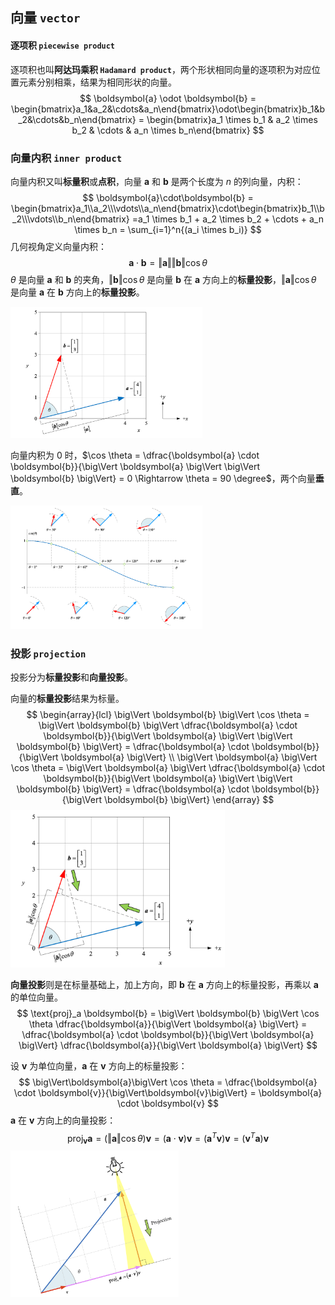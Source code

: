 ## 向量 `vector`







#### 逐项积 `piecewise product`

逐项积也叫**阿达玛乘积 `Hadamard product`**，两个形状相同向量的逐项积为对应位置元素分别相乘，结果为相同形状的向量。
$$
\boldsymbol{a} \odot \boldsymbol{b} 
= \begin{bmatrix}a_1&a_2&\cdots&a_n\end{bmatrix}\odot\begin{bmatrix}b_1&b_2&\cdots&b_n\end{bmatrix}
= \begin{bmatrix}a_1 \times b_1 & a_2 \times b_2 & \cdots & a_n \times b_n\end{bmatrix}
$$



### 向量内积 `inner product`

向量内积又叫**标量积**或**点积**，向量 $\boldsymbol{a}$ 和 $\boldsymbol{b}$ 是两个长度为 $n$ 的列向量，内积：
$$
\boldsymbol{a}\cdot\boldsymbol{b} = \begin{bmatrix}a_1\\a_2\\\vdots\\a_n\end{bmatrix}\cdot\begin{bmatrix}b_1\\b_2\\\vdots\\b_n\end{bmatrix}
=a_1 \times b_1 + a_2 \times b_2 + \cdots + a_n \times b_n = \sum_{i=1}^n{(a_i \times b_i)}
$$
几何视角定义向量内积：
$$
\boldsymbol{a} \cdot \boldsymbol{b} = \big \Vert \boldsymbol{a} \big \Vert \big\Vert \boldsymbol{b} \big\Vert \cos\theta
$$
$\theta$ 是向量 $\boldsymbol{a}$ 和 $\boldsymbol{b}$ 的夹角，$\big\Vert \boldsymbol{b} \big\Vert \cos\theta$ 是向量 $\boldsymbol{b}$ 在 $\boldsymbol{a}$ 方向上的**标量投影**，$\big\Vert \boldsymbol{a} \big\Vert \cos\theta$ 是向量 $\boldsymbol{a}$ 在 $\boldsymbol{b}$ 方向上的**标量投影**。

<img src="./_Resources/inner_product.png" style="zoom:30%;" />

向量内积为 $0$ 时，$\cos \theta = \dfrac{\boldsymbol{a} \cdot \boldsymbol{b}}{\big\Vert \boldsymbol{a} \big\Vert \big\Vert \boldsymbol{b} \big\Vert} = 0 \Rightarrow \theta = 90 \degree$，两个向量**垂直**。

<img src="./_Resources/verctor_theta.png" style="zoom:30%;" />

### 投影 `projection`

投影分为**标量投影**和**向量投影**。

向量的**标量投影**结果为标量。
$$
\begin{array}{lcl}
\big\Vert \boldsymbol{b} \big\Vert \cos \theta = \big\Vert \boldsymbol{b} \big\Vert \dfrac{\boldsymbol{a} \cdot \boldsymbol{b}}{\big\Vert \boldsymbol{a} \big\Vert \big\Vert \boldsymbol{b} \big\Vert} = \dfrac{\boldsymbol{a} \cdot \boldsymbol{b}}{\big\Vert \boldsymbol{a} \big\Vert} \\
\big\Vert \boldsymbol{a} \big\Vert \cos \theta = \big\Vert \boldsymbol{a} \big\Vert \dfrac{\boldsymbol{a} \cdot \boldsymbol{b}}{\big\Vert \boldsymbol{a} \big\Vert \big\Vert \boldsymbol{b} \big\Vert} = \dfrac{\boldsymbol{a} \cdot \boldsymbol{b}}{\big\Vert \boldsymbol{b} \big\Vert}
\end{array}
$$
<img src="./_Resources/scalar_projection.png" style="zoom:35%;" />

**向量投影**则是在标量基础上，加上方向，即 $\boldsymbol{b}$ 在 $\boldsymbol{a}$ 方向上的标量投影，再乘以 $\boldsymbol{a}$ 的单位向量。
$$
\text{proj}_a \boldsymbol{b} = \big\Vert \boldsymbol{b} \big\Vert \cos \theta \dfrac{\boldsymbol{a}}{\big\Vert \boldsymbol{a} \big\Vert} = \dfrac{\boldsymbol{a} \cdot \boldsymbol{b}}{\big\Vert \boldsymbol{a} \big\Vert} \dfrac{\boldsymbol{a}}{\big\Vert \boldsymbol{a} \big\Vert}
$$

设 $\boldsymbol{v}$ 为单位向量，$\boldsymbol{a}$ 在 $\boldsymbol{v}$ 方向上的标量投影：
$$
\big\Vert\boldsymbol{a}\big\Vert \cos \theta = \dfrac{\boldsymbol{a} \cdot \boldsymbol{v}}{\big\Vert\boldsymbol{v}\big\Vert} = \boldsymbol{a} \cdot \boldsymbol{v}
$$
$\boldsymbol{a}$ 在 $\boldsymbol{v}$ 方向上的向量投影：
$$
\text{proj}_{\boldsymbol{v}}{\boldsymbol{a}} = (\big\Vert\boldsymbol{a}\big\Vert \cos \theta)\boldsymbol{v} = (\boldsymbol{a} \cdot \boldsymbol{v})\boldsymbol{v} = (\boldsymbol{a}^T\boldsymbol{v})\boldsymbol{v} = (\boldsymbol{v}^T\boldsymbol{a})\boldsymbol{v}
$$
<img src="./_Resources/projection.png" style="zoom:30%;" />





















